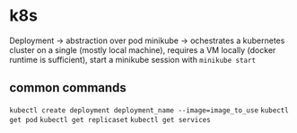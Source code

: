 # k8s
Deployment -> abstraction over pod
minikube -> ochestrates a kubernetes cluster on a single (mostly local machine), requires a VM locally (docker runtime is sufficient), start a minikube session with `minikube start`

## common commands
`kubectl create deployment deployment_name --image=image_to_use`
`kubectl get pod`
`kubectl get replicaset`
`kubectl get services`


